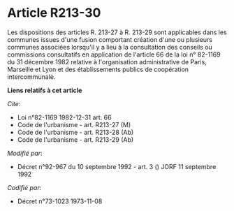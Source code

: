 # Article R213-30

Les dispositions des articles R. 213-27 à R. 213-29 sont applicables dans les communes issues d'une fusion comportant
création d'une ou plusieurs communes associées lorsqu'il y a lieu à la consultation des conseils ou commissions consultatifs
en application de l'article 66 de la loi n° 82-1169 du 31 décembre 1982 relative à l'organisation administrative de Paris,
Marseille et Lyon et des établissements publics de coopération intercommunale.

**Liens relatifs à cet article**

_Cite_:

  - Loi n°82-1169 1982-12-31 art. 66
  - Code de l'urbanisme - art. R213-27 (M)
  - Code de l'urbanisme - art. R213-28 (Ab)
  - Code de l'urbanisme - art. R213-29 (Ab)

_Modifié par_:

  - Décret n°92-967 du 10 septembre 1992 - art. 3 () JORF 11 septembre 1992

_Codifié par_:

  - Décret n°73-1023 1973-11-08
